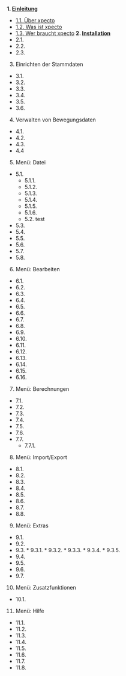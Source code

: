 
**1. [Einleitung](http://help.xpecto.de/Einleitung)**
* [1.1. Über xpecto](http://help.xpecto.de/Einleitung/Über_xpectoPro)
*  [1.2. Was ist xpecto](http://help.xpecto.de/Einleitung/Was_ist_xpectoPro)
*  [1.3. Wer braucht xpecto](http://help.xpecto.de/Einleitung/Wer_braucht_xpectoPro)
**2.   [Installation](http://help.xpecto.de/Installation)**
*  2.1.
*  2.2.
*  2.3.
3.   Einrichten der Stammdaten
*  3.1.
*  3.2.
*  3.3.
*  3.4.
*  3.5.
*  3.6.
4.  Verwalten von Bewegungsdaten
*  4.1.
* 4.2.
* 4.3.
* 4.4
5. Menü: Datei
* 5.1.
     * 5.1.1.
     * 5.1.2.  
     *  5.1.3.
     *  5.1.4.
     *  5.1.5.
     *  5.1.6. 
    * 5.2. test
*  5.3.
*  5.4.
*  5.5.
* 5.6.
*  5.7.
*  5.8.
6. Menü: Bearbeiten
*  6.1.
* 6.2.
* 6.3.
* 6.4.
* 6.5.
* 6.6.
* 6.7.
* 6.8.
* 6.9.
* 6.10.
* 6.11.
*  6.12.
* 6.13.
* 6.14.
* 6.15.
* 6.16.          
7. Menü: Berechnungen
*  7.1.
*  7.2.
*  7.3.
*  7.4.
*  7.5.
*  7.6.
*  7.7.
     *  7.7.1.
8.   Menü: Import/Export
*  8.1.
*  8.2.
*  8.3.
* 8.4.
* 8.5.
* 8.6.
*  8.7.
* 8.8.
9.   Menü: Extras
*  9.1.
*  9.2.
*  9.3.
           *  9.3.1.
           *  9.3.2.
           *  9.3.3.
           *  9.3.4.
           *  9.3.5.
*  9.4.
*  9.5.
*  9.6.
*  9.7.

10.  Menü: Zusatzfunktionen
* 10.1.
11.   Menü: Hilfe
* 11.1.
* 11.2.
* 11.3.
* 11.4.
* 11.5.
* 11.6.
*   11.7.
*  11.8.

   